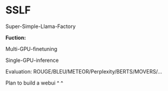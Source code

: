 # SSLF
Super-Simple-Llama-Factory

**Fuction:**

Multi-GPU-finetuning

Single-GPU-inference

Evaluation: ROUGE/BLEU/METEOR/Perplexity/BERTS/MOVERS/...



Plan to build a webui  ^ ^
